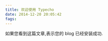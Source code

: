 ```yaml
---
title: 欢迎使用 Typecho
date: 2014-12-20 20:05:42
fags: 
---
```

<!--markdown-->如果您看到这篇文章,表示您的 blog 已经安装成功.
